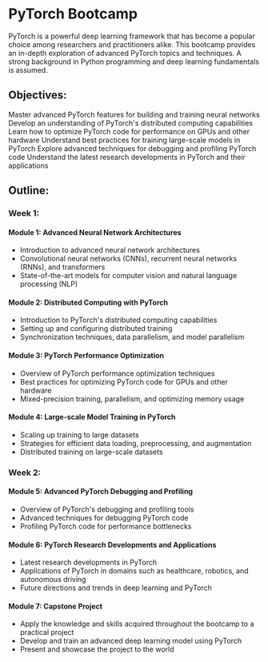 # PyTorch Bootcamp

PyTorch is a powerful deep learning framework that has become a popular choice among researchers and practitioners alike. This bootcamp provides an in-depth exploration of advanced PyTorch topics and techniques. A strong background in Python programming and deep learning fundamentals is assumed.

## Objectives:

Master advanced PyTorch features for building and training neural networks
Develop an understanding of PyTorch's distributed computing capabilities
Learn how to optimize PyTorch code for performance on GPUs and other hardware
Understand best practices for training large-scale models in PyTorch
Explore advanced techniques for debugging and profiling PyTorch code
Understand the latest research developments in PyTorch and their applications

## Outline:

### Week 1:
#### Module 1: Advanced Neural Network Architectures

* Introduction to advanced neural network architectures
* Convolutional neural networks (CNNs), recurrent neural networks (RNNs), and transformers
* State-of-the-art models for computer vision and natural language processing (NLP)

#### Module 2: Distributed Computing with PyTorch

* Introduction to PyTorch's distributed computing capabilities
* Setting up and configuring distributed training
* Synchronization techniques, data parallelism, and model parallelism

#### Module 3: PyTorch Performance Optimization

* Overview of PyTorch performance optimization techniques
* Best practices for optimizing PyTorch code for GPUs and other hardware
* Mixed-precision training, parallelism, and optimizing memory usage

#### Module 4: Large-scale Model Training in PyTorch

* Scaling up training to large datasets
* Strategies for efficient data loading, preprocessing, and augmentation
* Distributed training on large-scale datasets

### Week 2:
#### Module 5: Advanced PyTorch Debugging and Profiling

* Overview of PyTorch's debugging and profiling tools
* Advanced techniques for debugging PyTorch code
* Profiling PyTorch code for performance bottlenecks

#### Module 6: PyTorch Research Developments and Applications

* Latest research developments in PyTorch
* Applications of PyTorch in domains such as healthcare, robotics, and autonomous driving
* Future directions and trends in deep learning and PyTorch

#### Module 7: Capstone Project

* Apply the knowledge and skills acquired throughout the bootcamp to a practical project
* Develop and train an advanced deep learning model using PyTorch
* Present and showcase the project to the world
